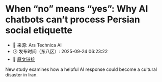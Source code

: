 # When “no” means “yes”: Why AI chatbots can’t process Persian social etiquette
- 📅 来源: Ars Technica AI
- 🕒 发布时间（东八区）: 2025-09-24 06:23:22
- 🔗 [原文链接](https://arstechnica.com/ai/2025/09/when-no-means-yes-why-ai-chatbots-cant-process-persian-social-etiquette/)

New study examines how a helpful AI response could become a cultural disaster in Iran.